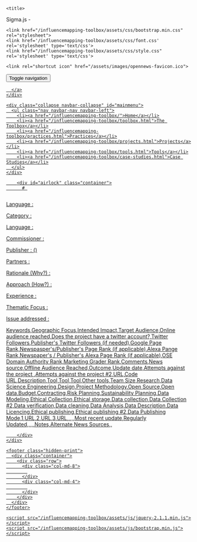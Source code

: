 <!DOCTYPE html>
<html>
  <head>
    <meta charset="utf-8">
    <meta http-equiv="X-UA-Compatible" content="IE=edge,chrome=1">
    <meta name="viewport" content="width=device-width, initial-scale=1.0">

    <title>
Sigma.js - </title>
    <meta name="author" content="Friedrich Lindenberg" />
    <meta name="description" content="" />
    <meta name="keywords" content="" />

    <link href="/influencemapping-toolbox/assets/css/bootstrap.min.css" rel="stylesheet">
    <link href='/influencemapping-toolbox/assets/css/font.css' rel='stylesheet' type='text/css'>
    <link href="/influencemapping-toolbox/assets/css/style.css" rel='stylesheet' type='text/css'>

    <link rel="shortcut icon" href="/assets/images/opennews-favicon.ico">
  </head>
  <body>
    <div id="page">
      <nav class="navbar navbar-default navbar-static-top" role="navigation">
  <div class="container">
    <div class="navbar-header">
      <button type="button" class="navbar-toggle" data-toggle="collapse"
        data-target="#mainmenu">
        <span class="sr-only">Toggle navigation</span>
        <span class="icon-bar"></span>
        <span class="icon-bar"></span>
        <span class="icon-bar"></span>
      </button>
      <a class="navbar-brand" href="/">
        
      </a>
    </div>

    <div class="collapse navbar-collapse" id="mainmenu">
      <ul class="nav navbar-nav navbar-left">
        <li><a href="/influencemapping-toolbox/">Home</a></li>
        <li><a href="/influencemapping-toolbox/toolbox.html">The Toolbox</a></li>
        <li><a href="/influencemapping-toolbox/practices.html">Practices</a></li>
        <li><a href="/influencemapping-toolbox/projects.html">Projects</a></li>
        <li><a href="/influencemapping-toolbox/tools.html">Tools</a></li>
        <li><a href="/influencemapping-toolbox/case-studies.html">Case Studies</a></li>
      </ul>
    </div>
  </div>
</nav>

        <div id="airlock" class="container">
          # 

![]()


Language
: 

Category
: 

Language
: 

Commissioner
: 

Publisher
:  ()

Partners
: 

Rationale (Why?)
: 

Approach (How?)
: 

Experience
:        

Thematic Focus
: 

Issue addressed
: 

Keywords,Geographic Focus,Intended Impact,Target Audience,Online audience reached,Does the project have a twitter account?,Twitter Followers,Publisher's Twitter Followers (if needed),Google Page Rank,Newspasper's/Publisher's Page Rank (if applicable),Alexa Pange Rank,Newspaper's / Publisher's Alexa Page Rank (if applicable),OSE Domain Authority Rank,Marketing Grader Rank,Comments,News source,Offline Audience Reached,Outcome,Update date,Attempts against the project ,Attempts against the project #2,URL,Code URL,Description,Tool,Tool,Tool,Other tools,Team Size,Research,Data Science,Engineering,Design,Project Methodology,Open Source,Open data,Budget,Contracting,Risk Planning,Sustainability Planning,Data Modeling,Ethical Collection,Ethical storage,Data collection,Data Collection #2,Data verification,Data cleaning,Data Analysis,Data Description,Data Licencing,Ethical publishing,Ethical publishing #2,Data Publishing Mode,1,URL,2,URL,3,URL,,,,,Most recent update,Regularly Updated,,,,,Notes,Alternate News Sources,,


        </div>
    </div>

    <footer class="hidden-print">
      <div class="container">
        <div class="row">
          <div class="col-md-8">
            
          </div>
          <div class="col-md-4">
            
          </div>
        </div>
      </div>
    </footer>

    <script src="/influencemapping-toolbox/assets/js/jquery-2.1.1.min.js"></script>
    <script src="/influencemapping-toolbox/assets/js/bootstrap.min.js"></script>
  </body>
</html>
